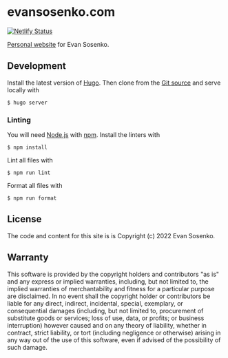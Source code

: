 # evansosenko.com

[![Netlify Status](https://api.netlify.com/api/v1/badges/10283222-7d80-4346-94d0-f438483033d4/deploy-status)](https://app.netlify.com/sites/evansosenko/deploys)

[Personal website][evansosenko.com] for Evan Sosenko.

[evansosenko.com]: https://evansosenko.com

## Development

Install the latest version of [Hugo].
Then clone from the [Git source] and serve locally with

```
$ hugo server
```

[hugo]: https://gohugo.io/
[git source]: https://github.com/evansosenko/evansosenko.com

### Linting

You will need [Node.js] with [npm].
Install the linters with

```
$ npm install
```

Lint all files with

```
$ npm run lint
```

Format all files with

```
$ npm run format
```

[node.js]: https://nodejs.org/
[npm]: https://www.npmjs.com/

## License

The code and content for this site is is Copyright (c) 2022 Evan Sosenko.

## Warranty

This software is provided by the copyright holders and contributors "as is" and
any express or implied warranties, including, but not limited to, the implied
warranties of merchantability and fitness for a particular purpose are
disclaimed. In no event shall the copyright holder or contributors be liable for
any direct, indirect, incidental, special, exemplary, or consequential damages
(including, but not limited to, procurement of substitute goods or services;
loss of use, data, or profits; or business interruption) however caused and on
any theory of liability, whether in contract, strict liability, or tort
(including negligence or otherwise) arising in any way out of the use of this
software, even if advised of the possibility of such damage.
